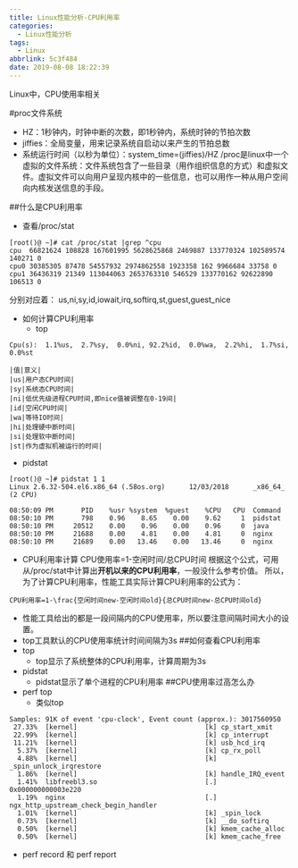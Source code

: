 ```yaml
---
title: Linux性能分析-CPU利用率
categories:
  - Linux性能分析
tags:
  - Linux
abbrlink: 5c3f484
date: 2019-08-08 18:22:39
---
```

<div class="excerpt">
	Linux中，CPU使用率相关
</div>

<!-- more -->

#proc文件系统
- HZ：1秒钟内，时钟中断的次数，即1秒钟内，系统时钟的节拍次数
- jiffies：全局变量，用来记录系统自启动以来产生的节拍总数
- 系统运行时间（以秒为单位）：system_time=(jiffies)/HZ
/proc是linux中一个虚拟的文件系统：文件系统包含了一些目录（用作组织信息的方式）和虚拟文件。虚拟文件可以向用户呈现内核中的一些信息，也可以用作一种从用户空间向内核发送信息的手段。

##什么是CPU利用率
- 查看/proc/stat
```
[root()@ ~]# cat /proc/stat |grep ^cpu
cpu  66821624 108828 167601995 5628625868 2469887 133770324 102589574 140271 0
cpu0 30385305 87478 54557932 2974862558 1923358 162 9966684 33758 0
cpu1 36436319 21349 113044063 2653763310 546529 133770162 92622890 106513 0
```
分别对应着：
us,ni,sy,id,iowait,irq,softirq,st,guest,guest_nice

- 如何计算CPU利用率
    - top
```
Cpu(s):  1.1%us,  2.7%sy,  0.0%ni, 92.2%id,  0.0%wa,  2.2%hi,  1.7%si,  0.0%st
```
```table
|值|意义|
|us|用户态CPU时间|
|sy|系统态CPU时间|
|ni|低优先级进程CPU时间,即nice值被调整在0-19间|
|id|空闲CPU时间|
|wa|等待IO时间|
|hi|处理硬中断时间|
|si|处理软中断时间|
|st|作为虚拟机被运行的时间|
```
- pidstat
```
[root()@ ~]# pidstat 1 1
Linux 2.6.32-504.el6.x86_64 (.58os.org)      12/03/2018      _x86_64_        (2 CPU)

08:50:09 PM       PID    %usr %system  %guest    %CPU   CPU  Command
08:50:10 PM       798    0.96    8.65    0.00    9.62     1  pidstat
08:50:10 PM     20512    0.00    0.96    0.00    0.96     0  java
08:50:10 PM     21688    0.00    4.81    0.00    4.81     0  nginx
08:50:10 PM     21689    0.00   13.46    0.00   13.46     0  nginx
```
-  CPU利用率计算
CPU使用率=1-空闲时间/总CPU时间
根据这个公式，可用从/proc/stat中计算出**开机以来的CPU利用率**，一般没什么参考价值。
所以，为了计算CPU利用率，性能工具实际计算CPU利用率的公式为：
```mathjax
CPU利用率=1-\frac{空闲时间new-空闲时间old}{总CPU时间new-总CPU时间old}
```
- 性能工具给出的都是一段间隔内的CPU使用率，所以要注意间隔时间大小的设置。
- top工具默认的CPU使用率统计时间间隔为3s
##如何查看CPU利用率
- top
    - top显示了系统整体的CPU利用率，计算周期为3s
- pidstat
    - pidstat显示了单个进程的CPU利用率
##CPU使用率过高怎么办
- perf top
    - 类似top
```
Samples: 91K of event 'cpu-clock', Event count (approx.): 3017560950                                                              
 27.33%  [kernel]                                [k] cp_start_xmit                                                                
 22.99%  [kernel]                                [k] cp_interrupt                                                                 
 11.21%  [kernel]                                [k] usb_hcd_irq                                                                  
  5.37%  [kernel]                                [k] cp_rx_poll                                                                   
  4.88%  [kernel]                                [k] _spin_unlock_irqrestore                                                      
  1.86%  [kernel]                                [k] handle_IRQ_event                                                             
  1.41%  libfreebl3.so                           [.] 0x000000000003e220                                                           
  1.19%  nginx                                   [.] ngx_http_upstream_check_begin_handler                                        
  1.01%  [kernel]                                [k] _spin_lock                                                                   
  0.73%  [kernel]                                [k] __do_softirq                                                                 
  0.50%  [kernel]                                [k] kmem_cache_alloc                                                             
  0.50%  [kernel]                                [k] kmem_cache_free            
```
- perf record 和 perf report

